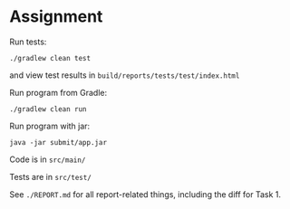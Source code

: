 # Assignment

Run tests:

    ./gradlew clean test

and view test results in `build/reports/tests/test/index.html`

Run program from Gradle:

    ./gradlew clean run

Run program with jar:
    
    java -jar submit/app.jar

Code is in `src/main/`

Tests are in `src/test/`

See `./REPORT.md` for all report-related things, including the diff for Task 1.

